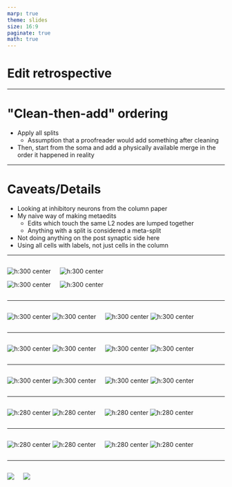 ```yaml
---
marp: true
theme: slides
size: 16:9
paginate: true
math: true
---
```


# Edit retrospective

---

# "Clean-then-add" ordering

- Apply all splits
  - Assumption that a proofreader would add something after cleaning
- Then, start from the soma and add a physically available merge in the order it happened in reality

---

# Caveats/Details

- Looking at inhibitory neurons from the column paper
- My naive way of making metaedits
  - Edits which touch the same L2 nodes are lumped together 
  - Anything with a split is considered a meta-split
- Not doing anything on the post synaptic side here
- Using all cells with labels, not just cells in the column

---

<div class="columns">
<div>

![h:300 center](../results/figs/access_time_ordered/output_synapses_access_time_ordered-root_id=864691135661637872.png)

![h:300 center](../results/figs/access_time_ordered/output_synapses_access_time_ordered-root_id=864691135697251738.png)

</div>
<div>

![h:300 center](../results/figs/access_time_ordered/output_synapses_access_time_ordered-root_id=864691135807648541.png)

![h:300 center](../results/figs/access_time_ordered/output_synapses_access_time_ordered-root_id=864691135976155459.png)

</div>
</div>

---

<div class="columns">
<div>

![h:300 center](../results/figs/access_time_ordered/output_synapses_access_time_ordered-root_id=864691135988251651.png)
![h:300 center](../results/figs/access_time_ordered/output_synapses_access_time_ordered-root_id=864691135995711402.png)

</div>
<div>

![h:300 center](../results/figs/access_time_ordered/output_synapses_access_time_ordered-root_id=864691136578765076.png)
![h:300 center](../results/figs/access_time_ordered/output_synapses_access_time_ordered-root_id=864691136966961614.png)

</div>
</div>

---

<div class="columns">
<div>

![h:300 center](../results/figs/access_time_ordered/output_proportion_access_time_ordered-root_id=864691135661637872.png)
![h:300 center](../results/figs/access_time_ordered/output_proportion_access_time_ordered-root_id=864691135697251738.png)

</div>
<div>

![h:300 center](../results/figs/access_time_ordered/output_proportion_access_time_ordered-root_id=864691135807648541.png)
![h:300 center](../results/figs/access_time_ordered/output_proportion_access_time_ordered-root_id=864691135976155459.png)

</div>
</div>

---

<div class="columns">
<div>

![h:300 center](../results/figs/access_time_ordered/output_proportion_access_time_ordered-root_id=864691135988251651.png)
![h:300 center](../results/figs/access_time_ordered/output_proportion_access_time_ordered-root_id=864691135995711402.png)

</div>
<div>

![h:300 center](../results/figs/access_time_ordered/output_proportion_access_time_ordered-root_id=864691136578765076.png)
![h:300 center](../results/figs/access_time_ordered/output_proportion_access_time_ordered-root_id=864691136966961614.png)

</div>
</div>

---

<div class="columns">
<div>

![h:280 center](../results/figs/access_time_ordered/distance_from_final_access_time_ordered-root_id=864691135661637872.png)
![h:280 center](../results/figs/access_time_ordered/distance_from_final_access_time_ordered-root_id=864691135697251738.png)

</div>
<div>

![h:280 center](../results/figs/access_time_ordered/distance_from_final_access_time_ordered-root_id=864691135807648541.png)
![h:280 center](../results/figs/access_time_ordered/distance_from_final_access_time_ordered-root_id=864691135976155459.png)

</div>
</div>

---

<div class="columns">
<div>

![h:280 center](../results/figs/access_time_ordered/distance_from_final_access_time_ordered-root_id=864691135988251651.png)
![h:280 center](../results/figs/access_time_ordered/distance_from_final_access_time_ordered-root_id=864691135995711402.png)

</div>
<div>

![h:280 center](../results/figs/access_time_ordered/distance_from_final_access_time_ordered-root_id=864691136578765076.png)
![h:280 center](../results/figs/access_time_ordered/distance_from_final_access_time_ordered-root_id=864691136966961614.png)

</div>
</div>

---

<div class="columns">
<div>

![](../results/figs/access_time_ordered/all_diffs.png)

</div>
<div>

![](../results/figs/access_time_ordered/all_diffs_cropped.png)

</div>
</div>

